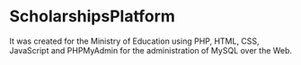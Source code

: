 # ScholarshipsPlatform
 It was created for the Ministry of Education using PHP, HTML, CSS, JavaScript and PHPMyAdmin for the administration of MySQL over the Web.
